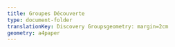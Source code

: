 ```yaml
---
title: Groupes Découverte
type: document-folder
translationKey: Discovery Groupsgeometry: margin=2cm
geometry: a4paper
---
```

